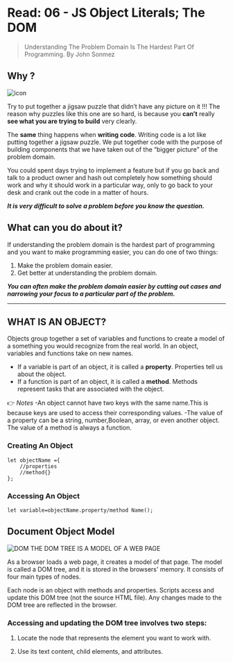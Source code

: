 # Read: 06 - JS Object Literals; The DOM
> Understanding The Problem Domain Is The Hardest Part Of Programming.
By John Sonmez

## Why ? 
![icon](https://cdn2.iconfinder.com/data/icons/coding-9/256/coding_piece_puzzle_html_design-512.png)

Try to put together a jigsaw puzzle that didn’t have any picture on it !!! The reason why puzzles like this one are so hard, is because you **can’t** really **see what you are trying to build** very clearly.

The **same** thing happens when **writing code**.  Writing code is a lot like putting together a jigsaw puzzle.  We put together code with the purpose of building components that we have taken out of the “bigger picture” of the problem domain.


You could spent days trying to implement a feature but if you go back and talk to a product owner and hash out completely how something should work and why it should work in a particular way, only to go back to your desk and crank out the code in a matter of hours.

***It is very difficult to solve a problem before you know the question.***

## What can you do about it?
If understanding the problem domain is the hardest part of programming and you want to make programming easier, you can do one of two things:

1. Make the problem domain easier.
2. Get better at understanding the problem domain.


***You can often make the problem domain easier by cutting out cases and narrowing your focus to a particular part of the problem.***

---
## WHAT IS AN OBJECT? 
Objects group together a set of variables and functions to create a model of a something you would recognize from the real world. In an object, variables and functions take on new names. 
* If a variable is part of an object, it is called a
**property**. Properties tell us about the object.
* If a function is part of an object, it is called a **method**. Methods represent tasks that are associated with the object. 

👉
*Notes* 
-An object cannot have two keys with the same name.This is because keys are used to access their corresponding values.
-The value of a property can be a string, number,Boolean, array, or even another object. The value of a
method is always a function.

### Creating An Object

```
let objectName ={
    //properties
    //method{}
};
```

### Accessing An Object
```
let variable=objectName.property/method Name();
```

## Document Object Model
![DOM](https://upload.wikimedia.org/wikipedia/commons/thumb/5/5a/DOM-model.svg/1200px-DOM-model.svg.png)
THE DOM TREE IS A MODEL OF A WEB PAGE

As a browser loads a web page, it creates a model of that page.
The model is called a DOM tree, and it is stored in the browsers' memory.
It consists of four main types of nodes. 


Each node is an object with methods and properties.
Scripts access and update this DOM tree (not the source HTML file).
Any changes made to the DOM tree are reflected in the browser. 

### Accessing and updating the DOM tree involves two steps:
1. Locate the node that represents the element you want to work with.

2. Use its text content, child elements, and attributes. 